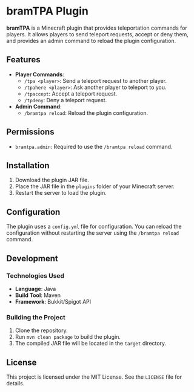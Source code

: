 # bramTPA Plugin

**bramTPA** is a Minecraft plugin that provides teleportation commands for players. It allows players to send teleport requests, accept or deny them, and provides an admin command to reload the plugin configuration.

## Features

- **Player Commands**:
    - `/tpa <player>`: Send a teleport request to another player.
    - `/tpahere <player>`: Ask another player to teleport to you.
    - `/tpaccept`: Accept a teleport request.
    - `/tpdeny`: Deny a teleport request.
- **Admin Command**:
    - `/bramtpa reload`: Reload the plugin configuration.

## Permissions

- `bramtpa.admin`: Required to use the `/bramtpa reload` command.

## Installation

1. Download the plugin JAR file.
2. Place the JAR file in the `plugins` folder of your Minecraft server.
3. Restart the server to load the plugin.

## Configuration

The plugin uses a `config.yml` file for configuration. You can reload the configuration without restarting the server using the `/bramtpa reload` command.

## Development

### Technologies Used

- **Language**: Java
- **Build Tool**: Maven
- **Framework**: Bukkit/Spigot API

### Building the Project

1. Clone the repository.
2. Run `mvn clean package` to build the plugin.
3. The compiled JAR file will be located in the `target` directory.

## License

This project is licensed under the MIT License. See the `LICENSE` file for details.